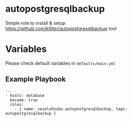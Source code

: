 # autopostgresqlbackup

Simple role to install & setup https://github.com/k0lter/autopostgresqlbackup tool

# Variables

Please check default variables in `defaults/main.yml`

## Example Playbook

```
---
- hosts: database
  become: true
  roles:
    - { name: veselahouba.autopostgresqlbackup, tags: autopostgresqlbackup }
```

